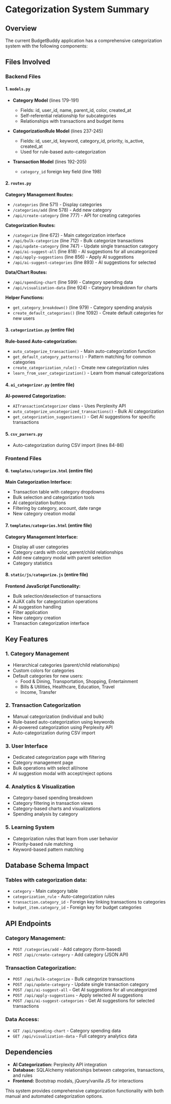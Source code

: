 # Categorization System Summary

## Overview
The current BudgetBuddy application has a comprehensive categorization system with the following components:

## Files Involved

### Backend Files

#### 1. `models.py`
- **Category Model** (lines 179-191)
  - Fields: id, user_id, name, parent_id, color, created_at
  - Self-referential relationship for subcategories
  - Relationships with transactions and budget items

- **CategorizationRule Model** (lines 237-245)
  - Fields: id, user_id, keyword, category_id, priority, is_active, created_at
  - Used for rule-based auto-categorization

- **Transaction Model** (lines 192-205)
  - `category_id` foreign key field (line 198)

#### 2. `routes.py`
**Category Management Routes:**
- `/categories` (line 571) - Display categories
- `/categories/add` (line 578) - Add new category
- `/api/create-category` (line 777) - API for creating categories

**Categorization Routes:**
- `/categorize` (line 672) - Main categorization interface
- `/api/bulk-categorize` (line 712) - Bulk categorize transactions
- `/api/update-category` (line 747) - Update single transaction category
- `/api/ai-suggest-all` (line 818) - AI suggestions for all uncategorized
- `/api/apply-suggestions` (line 856) - Apply AI suggestions
- `/api/ai-suggest-categories` (line 893) - AI suggestions for selected

**Data/Chart Routes:**
- `/api/spending-chart` (line 599) - Category spending data
- `/api/visualization-data` (line 924) - Category breakdown for charts

**Helper Functions:**
- `get_category_breakdown()` (line 979) - Category spending analysis
- `create_default_categories()` (line 1092) - Create default categories for new users

#### 3. `categorization.py` (entire file)
**Rule-based Auto-categorization:**
- `auto_categorize_transaction()` - Main auto-categorization function
- `get_default_category_patterns()` - Pattern matching for common categories
- `create_categorization_rule()` - Create new categorization rules
- `learn_from_user_categorization()` - Learn from manual categorizations

#### 4. `ai_categorizer.py` (entire file)
**AI-powered Categorization:**
- `AITransactionCategorizer` class - Uses Perplexity API
- `auto_categorize_uncategorized_transactions()` - Bulk AI categorization
- `get_categorization_suggestions()` - Get AI suggestions for specific transactions

#### 5. `csv_parsers.py`
- Auto-categorization during CSV import (lines 84-86)

### Frontend Files

#### 6. `templates/categorize.html` (entire file)
**Main Categorization Interface:**
- Transaction table with category dropdowns
- Bulk selection and categorization tools
- AI categorization buttons
- Filtering by category, account, date range
- New category creation modal

#### 7. `templates/categories.html` (entire file)
**Category Management Interface:**
- Display all user categories
- Category cards with color, parent/child relationships
- Add new category modal with parent selection
- Category statistics

#### 8. `static/js/categorize.js` (entire file)
**Frontend JavaScript Functionality:**
- Bulk selection/deselection of transactions
- AJAX calls for categorization operations
- AI suggestion handling
- Filter application
- New category creation
- Transaction categorization interface

## Key Features

### 1. Category Management
- Hierarchical categories (parent/child relationships)
- Custom colors for categories
- Default categories for new users:
  - Food & Dining, Transportation, Shopping, Entertainment
  - Bills & Utilities, Healthcare, Education, Travel
  - Income, Transfer

### 2. Transaction Categorization
- Manual categorization (individual and bulk)
- Rule-based auto-categorization using keywords
- AI-powered categorization using Perplexity API
- Auto-categorization during CSV import

### 3. User Interface
- Dedicated categorization page with filtering
- Category management page
- Bulk operations with select all/none
- AI suggestion modal with accept/reject options

### 4. Analytics & Visualization
- Category-based spending breakdown
- Category filtering in transaction views
- Category-based charts and visualizations
- Spending analysis by category

### 5. Learning System
- Categorization rules that learn from user behavior
- Priority-based rule matching
- Keyword-based pattern matching

## Database Schema Impact

### Tables with categorization data:
- `category` - Main category table
- `categorization_rule` - Auto-categorization rules
- `transaction.category_id` - Foreign key linking transactions to categories
- `budget_item.category_id` - Foreign key for budget categories

## API Endpoints

### Category Management:
- `POST /categories/add` - Add category (form-based)
- `POST /api/create-category` - Add category (JSON API)

### Transaction Categorization:
- `POST /api/bulk-categorize` - Bulk categorize transactions
- `POST /api/update-category` - Update single transaction category
- `POST /api/ai-suggest-all` - Get AI suggestions for all uncategorized
- `POST /api/apply-suggestions` - Apply selected AI suggestions
- `POST /api/ai-suggest-categories` - Get AI suggestions for selected transactions

### Data Access:
- `GET /api/spending-chart` - Category spending data
- `GET /api/visualization-data` - Full category analytics data

## Dependencies
- **AI Categorization:** Perplexity API integration
- **Database:** SQLAlchemy relationships between categories, transactions, and rules
- **Frontend:** Bootstrap modals, jQuery/vanilla JS for interactions

This system provides comprehensive categorization functionality with both manual and automated categorization options.
